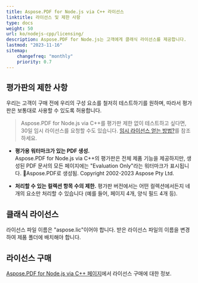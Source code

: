 ```yaml
---
title: Aspose.PDF for Node.js via C++ 라이선스
linktitle: 라이선스 및 제한 사항
type: docs
weight: 50
url: ko/nodejs-cpp/licensing/
description: Aspose.PDF for Node.js는 고객에게 클래식 라이선스를 제공합니다.
lastmod: "2023-11-16"
sitemap:
    changefreq: "monthly"
    priority: 0.7
---
```


## 평가판의 제한 사항

우리는 고객이 구매 전에 우리의 구성 요소를 철저히 테스트하기를 원하며, 따라서 평가판은 보통대로 사용할 수 있도록 허용합니다.

> Aspose.PDF for Node.js via C++를 평가판 제한 없이 테스트하고 싶다면, 30일 임시 라이선스를 요청할 수도 있습니다. [임시 라이선스 얻는 방법?](https://purchase.aspose.com/temporary-license)를 참조하세요.

- **평가용 워터마크가 있는 PDF 생성.**  
  Aspose.PDF for Node.js via C++의 평가판은 전체 제품 기능을 제공하지만, 생성된 PDF 문서의 모든 페이지에는 "Evaluation Only"라는 워터마크가 표시됩니다.
 Aspose.PDF로 생성됨. Copyright 2002-2023 Aspose Pty Ltd.

- **처리할 수 있는 컬렉션 항목 수의 제한.**
평가판 버전에서는 어떤 컬렉션에서든지 네 개의 요소만 처리할 수 있습니다 (예를 들어, 페이지 4개, 양식 필드 4개 등).

## 클래식 라이선스

라이선스 파일 이름은 "aspose.lic"이어야 합니다. 받은 라이선스 파일의 이름을 변경하여 제품 폴더에 배치해야 합니다.

## 라이선스 구매

[Aspose.PDF for Node.js via C++ 페이지](https://products.aspose.com/pdf/nodejs-cpp/)에서 라이선스 구매에 대한 정보.